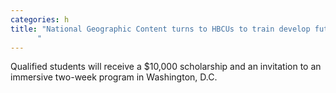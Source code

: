```yaml
---
categories: h
title: "National Geographic Content turns to HBCUs to train develop future Explorers and filmmakers
      "
---
```

Qualified students will receive a $10,000 scholarship and an invitation to an immersive two-week program in Washington, D.C.
      
